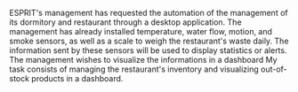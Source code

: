 ESPRIT's management has requested the automation of the management of its dormitory and restaurant through a desktop application. 
The management has already installed temperature, water flow, motion, and smoke sensors, as well as a scale to weigh the restaurant's waste daily. 
The information sent by these sensors will be used to display statistics or alerts. 
The management wishes to visualize the informations in a dashboard
My task consists of managing the restaurant's inventory and visualizing out-of-stock products in a dashboard.
